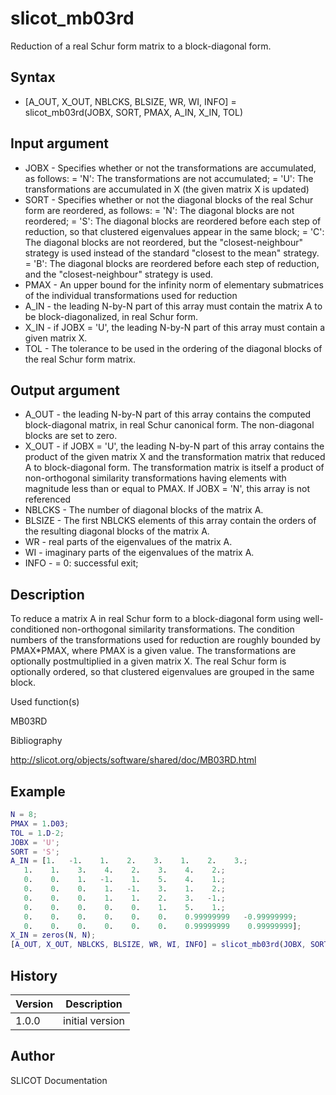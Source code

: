 # slicot_mb03rd

Reduction of a real Schur form matrix to a block-diagonal form.

## Syntax

- [A_OUT, X_OUT, NBLCKS, BLSIZE, WR, WI, INFO] = slicot_mb03rd(JOBX, SORT, PMAX, A_IN, X_IN, TOL)

## Input argument

- JOBX - Specifies whether or not the transformations are accumulated, as follows: = 'N': The transformations are not accumulated; = 'U': The transformations are accumulated in X (the given matrix X is updated)
- SORT - Specifies whether or not the diagonal blocks of the real Schur form are reordered, as follows: = 'N': The diagonal blocks are not reordered; = 'S': The diagonal blocks are reordered before each step of reduction, so that clustered eigenvalues appear in the same block; = 'C': The diagonal blocks are not reordered, but the "closest-neighbour" strategy is used instead of the standard "closest to the mean" strategy. = 'B': The diagonal blocks are reordered before each step of reduction, and the "closest-neighbour" strategy is used.
- PMAX - An upper bound for the infinity norm of elementary submatrices of the individual transformations used for reduction
- A_IN - the leading N-by-N part of this array must contain the matrix A to be block-diagonalized, in real Schur form.
- X_IN - if JOBX = 'U', the leading N-by-N part of this array must contain a given matrix X.
- TOL - The tolerance to be used in the ordering of the diagonal blocks of the real Schur form matrix.

## Output argument

- A_OUT - the leading N-by-N part of this array contains the computed block-diagonal matrix, in real Schur canonical form. The non-diagonal blocks are set to zero.
- X_OUT - if JOBX = 'U', the leading N-by-N part of this array contains the product of the given matrix X and the transformation matrix that reduced A to block-diagonal form. The transformation matrix is itself a product of non-orthogonal similarity transformations having elements with magnitude less than or equal to PMAX. If JOBX = 'N', this array is not referenced
- NBLCKS - The number of diagonal blocks of the matrix A.
- BLSIZE - The first NBLCKS elements of this array contain the orders of the resulting diagonal blocks of the matrix A.
- WR - real parts of the eigenvalues of the matrix A.
- WI - imaginary parts of the eigenvalues of the matrix A.
- INFO - = 0: successful exit;

## Description

  <p>To reduce a matrix A in real Schur form to a block-diagonal form using well-conditioned non-orthogonal similarity transformations. The condition numbers of the transformations used for reduction are roughly bounded by PMAX*PMAX, where PMAX is a given value. The transformations are optionally postmultiplied in a given matrix X. The real Schur form is optionally ordered, so that clustered eigenvalues are grouped in the same block.</p>

Used function(s)

MB03RD

Bibliography

http://slicot.org/objects/software/shared/doc/MB03RD.html

## Example

```matlab
N = 8;
PMAX = 1.D03;
TOL = 1.D-2;
JOBX = 'U';
SORT = 'S';
A_IN = [1.   -1.    1.    2.    3.    1.    2.    3.;
   1.    1.    3.    4.    2.    3.    4.    2.;
   0.    0.    1.   -1.    1.    5.    4.    1.;
   0.    0.    0.    1.   -1.    3.    1.    2.;
   0.    0.    0.    1.    1.    2.    3.   -1.;
   0.    0.    0.    0.    0.    1.    5.    1.;
   0.    0.    0.    0.    0.    0.    0.99999999   -0.99999999;
   0.    0.    0.    0.    0.    0.    0.99999999    0.99999999];
X_IN = zeros(N, N);
[A_OUT, X_OUT, NBLCKS, BLSIZE, WR, WI, INFO] = slicot_mb03rd(JOBX, SORT, PMAX, A_IN, X_IN, TOL)
```

## History

| Version | Description     |
| ------- | --------------- |
| 1.0.0   | initial version |

## Author

SLICOT Documentation
